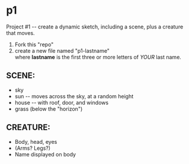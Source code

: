 # p1
Project #1 -- create a dynamic sketch, including a scene, plus a creature that moves.  

1. Fork this "repo"  
2. create a new file named "p1-lastname"  
  where __lastname__ is the first three or more letters of _YOUR_ last name.

## SCENE:
+ sky
+ sun -- moves across the sky, at a random height
+ house -- with roof, door, and windows
+ grass (below the "horizon")

## CREATURE:
+ Body, head, eyes
+ (Arms? Legs?)
+ Name displayed on body
